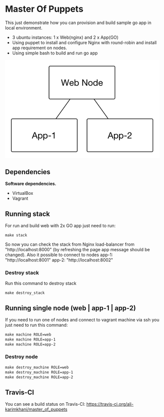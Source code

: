 # Master Of Puppets

This just demonstrate how you can provision and build sample go app in local environment.
* 3 ubuntu instances: 1 x Web(nginx) and 2 x App(GO)
* Using puppet to install and configure Nginx with round-robin and install app requirement on nodes.
* Using simple bash to build and run go app

![alt tag](diag.png)

## Dependencies

**Software dependencies.**

* VirtualBox
* Vagrant

## Running stack
For run and build web with 2x GO app just need to run:
```
make stack
```
So now you can check the stack from Nginx load-balancer from "http://localhost:8000" (by refreshing the page app message should be changed). Also it possible to connect to nodes app-1: "http://localhost:8001" app-2: "http://localhost:8002"

### Destroy stack
Run this command to destroy stack
```
make destroy_stack
```

## Running single node (web | app-1 | app-2)
If you need to run one of nodes and connect to vagrant machine via ssh you just need to run this command:
```
make machine ROLE=web
make machine ROLE=app-1
make machine ROLE=app-2
```
### Destroy node
```
make destroy_machine ROLE=web
make destroy_machine ROLE=app-1
make destroy_machine ROLE=app-2
```

## Travis-CI
You can see a build status on Travis-CI: https://travis-ci.org/ali-karimkhani/master_of_puppets
